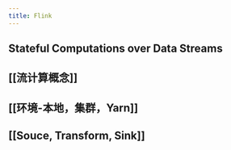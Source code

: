 ```yaml
---
title: Flink
---
```


## Stateful Computations over Data Streams
## [[流计算概念]]
## [[环境-本地，集群，Yarn]]
## [[Souce, Transform, Sink]]
##
